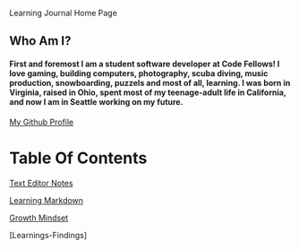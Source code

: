 Learning Journal Home Page

## Who Am I?
#### First and foremost I am a student software developer at Code Fellows! I love gaming, building computers, photography, scuba diving, music production, snowboarding, puzzels and most of all, learning. I was born in Virginia, raised in Ohio, spent most of my teenage-adult life in California, and now I am in Seattle working on my future.

[My Github Profile](https://github.com/LeeThomas13)



# Table Of Contents

[Text Editor Notes](https://leethomas13.github.io/learning-journal/text-editor)


[Learning Markdown](https://leethomas13.github.io/learning-journal/learning-markdown)


[Growth Mindset](https://leethomas13.github.io/learning-journal/growth-mindset)


[Learnings-Findings]